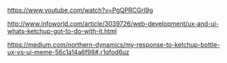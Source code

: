 https://www.youtube.com/watch?v=PgQPRCGrI9g

http://www.infoworld.com/article/3039726/web-development/ux-and-ui-whats-ketchup-got-to-do-with-it.html

https://medium.com/northern-dynamics/my-response-to-ketchup-bottle-ux-vs-ui-meme-56c1a14a6f98#.r1qfod6uz

